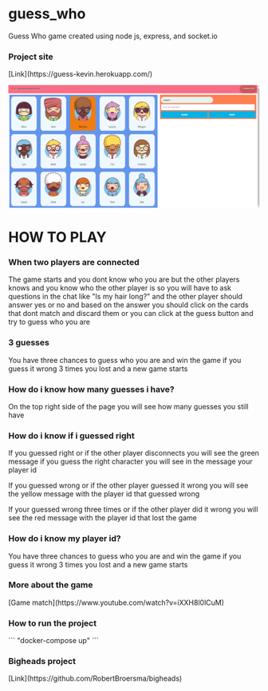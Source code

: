 # guess_who
Guess Who game created using node js, express, and socket.io

<h3>Project site</h3>
[Link](https://guess-kevin.herokuapp.com/)

![alt text](https://github.com/KevinDaSilvaS/guess_who/blob/master/src/static/img/guess-kevin.herokuapp.com_.png "Demo image")

<h1>HOW TO PLAY</h1>

<h3>When two players are connected</h3>
<p>The game starts and you dont know who you are but the other players knows and you know who the other player is so you will have to ask questions in the chat like "Is my hair long?" and the other player should answer yes or no and based on the answer you should click on the cards that dont match and discard them or you can click at the guess button and try to guess who you are</p>

<h3>3 guesses</h3>
<p>You have three chances to guess who you are and win the game if you guess it wrong 3 times you lost and a new game starts</p>

<h3>How do i know how many guesses i have?</h3>
<p>On the top right side of the page you will see how many guesses you still have</p>

<h3>How do i know if i guessed right</h3>
<p>If you guessed right or if the other player disconnects you will see the green message if you guess the right character you will see in the message your player id</p>
<p>If you guessed wrong or if the other player guessed it wrong you will see the yellow message with the player id that guessed wrong</p>
<p>If your guessed wrong three times or if the other player did it wrong you will see the red message with the player id that lost the game</p>

<h3>How do i know my player id?</h3>
<p>You have three chances to guess who you are and win the game if you guess it wrong 3 times you lost and a new game starts</p>

<h3>More about the game</h3>
[Game match](https://www.youtube.com/watch?v=iXXH8l0lCuM)

<h3>How to run the project</h3>
```
"docker-compose up"
```

<h3>Bigheads project</h3>
[Link](https://github.com/RobertBroersma/bigheads)
